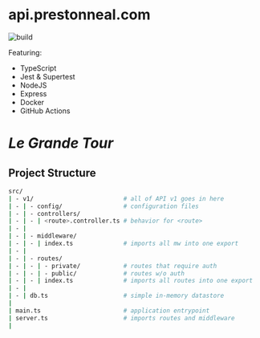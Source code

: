 # api.prestonneal.com
![build](https://github.com/nealwp/api.prestonneal.com/actions/workflows/build.yaml/badge.svg)

Featuring:
- TypeScript
- Jest & Supertest
- NodeJS
- Express
- Docker
- GitHub Actions

# *Le Grande Tour*
## Project Structure
```bash
src/ 
| - v1/                         # all of API v1 goes in here 
| - | - config/                 # configuration files
| - | - controllers/  
| - | - | <route>.controller.ts # behavior for <route>
| - |
| - | - middleware/
| - | - | index.ts              # imports all mw into one export
| - | 
| - | - routes/         
| - | - | - private/            # routes that require auth  
| - | - | - public/             # routes w/o auth  
| - | - | index.ts              # imports all routes into one export
| - |
| - | db.ts                     # simple in-memory datastore
|
| main.ts                       # application entrypoint
| server.ts                     # imports routes and middleware
| 
```